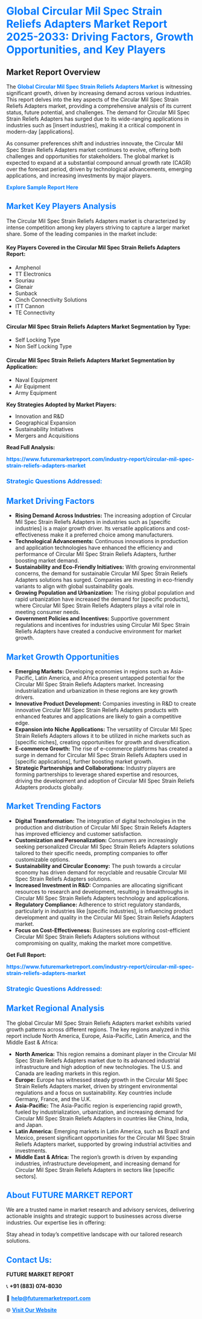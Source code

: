 <h1 style="color: #007BFF;">Global Circular Mil Spec Strain Reliefs Adapters Market Report 2025-2033: Driving Factors, Growth Opportunities, and Key Players</h1>

<section id="overview">
<h2>Market Report Overview</h2>
<p>The <a href="https://www.futuremarketreport.com/industry-report/circular-mil-spec-strain-reliefs-adapters-market" style="color: #007BFF; text-decoration: none;"><strong>Global Circular Mil Spec Strain Reliefs Adapters Market</strong></a> is witnessing significant growth, driven by increasing demand across various industries. This report delves into the key aspects of the Circular Mil Spec Strain Reliefs Adapters market, providing a comprehensive analysis of its current status, future potential, and challenges. The demand for Circular Mil Spec Strain Reliefs Adapters has surged due to its wide-ranging applications in industries such as [insert industries], making it a critical component in modern-day [applications].</p>
<p>As consumer preferences shift and industries innovate, the Circular Mil Spec Strain Reliefs Adapters market continues to evolve, offering both challenges and opportunities for stakeholders. The global market is expected to expand at a substantial compound annual growth rate (CAGR) over the forecast period, driven by technological advancements, emerging applications, and increasing investments by major players.</p>
</section>

<section id="overview">
<p><a href="https://www.futuremarketreport.com/request-sample/reportId=115983" style="color: #007BFF; text-decoration: none;"><strong>Explore Sample Report Here</strong></a></p>
</section>

<section id="key-players">
<h2 style="color: #007BFF;">Market Key Players Analysis</h2>
<p>The Circular Mil Spec Strain Reliefs Adapters market is characterized by intense competition among key players striving to capture a larger market share. Some of the leading companies in the market include:</p>
<h4>Key Players Covered in the Circular Mil Spec Strain Reliefs Adapters Report:</h4>
<ul><li>Amphenol</li><li>TT Electronics</li><li>Souriau</li><li>Glenair</li><li>Sunback</li><li>Cinch Connectivity Solutions</li><li>ITT Cannon</li><li>TE Connectivity</li></ul>
<h4>Circular Mil Spec Strain Reliefs Adapters Market Segmentation by Type:</h4>
<ul><li>Self Locking Type</li><li>Non Self Locking Type</li></ul>

<h4>Circular Mil Spec Strain Reliefs Adapters Market Segmentation by Application:</h4>
<ul><li>Naval Equipment</li><li>Air Equipment</li><li>Army Equipment</li></ul>
<p><strong>Key Strategies Adopted by Market Players:</strong></p>
<ul>
<li>Innovation and R&D</li>
<li>Geographical Expansion</li>
<li>Sustainability Initiatives</li>
<li>Mergers and Acquisitions</li>
</ul>
</section>

<section>
<p><strong>Read Full Analysis: </strong></p><a href="https://www.futuremarketreport.com/industry-report/circular-mil-spec-strain-reliefs-adapters-market" style="color: #007BFF; text-decoration: none;"><strong>https://www.futuremarketreport.com/industry-report/circular-mil-spec-strain-reliefs-adapters-market</strong></a>
<h3 style="color: #007BFF;">Strategic Questions Addressed:</h3>
</section>

<section id="driving-factors">
<h2 style="color: #007BFF;">Market Driving Factors</h2>
<ul>
<li><strong>Rising Demand Across Industries:</strong> The increasing adoption of Circular Mil Spec Strain Reliefs Adapters in industries such as [specific industries] is a major growth driver. Its versatile applications and cost-effectiveness make it a preferred choice among manufacturers.</li>
<li><strong>Technological Advancements:</strong> Continuous innovations in production and application technologies have enhanced the efficiency and performance of Circular Mil Spec Strain Reliefs Adapters, further boosting market demand.</li>
<li><strong>Sustainability and Eco-Friendly Initiatives:</strong> With growing environmental concerns, the demand for sustainable Circular Mil Spec Strain Reliefs Adapters solutions has surged. Companies are investing in eco-friendly variants to align with global sustainability goals.</li>
<li><strong>Growing Population and Urbanization:</strong> The rising global population and rapid urbanization have increased the demand for [specific products], where Circular Mil Spec Strain Reliefs Adapters plays a vital role in meeting consumer needs.</li>
<li><strong>Government Policies and Incentives:</strong> Supportive government regulations and incentives for industries using Circular Mil Spec Strain Reliefs Adapters have created a conducive environment for market growth.</li>
</ul>
</section>

<section id="growth-opportunities">
<h2 style="color: #007BFF;">Market Growth Opportunities</h2>
<ul>
<li><strong>Emerging Markets:</strong> Developing economies in regions such as Asia-Pacific, Latin America, and Africa present untapped potential for the Circular Mil Spec Strain Reliefs Adapters market. Increasing industrialization and urbanization in these regions are key growth drivers.</li>
<li><strong>Innovative Product Development:</strong> Companies investing in R&D to create innovative Circular Mil Spec Strain Reliefs Adapters products with enhanced features and applications are likely to gain a competitive edge.</li>
<li><strong>Expansion into Niche Applications:</strong> The versatility of Circular Mil Spec Strain Reliefs Adapters allows it to be utilized in niche markets such as [specific niches], creating opportunities for growth and diversification.</li>
<li><strong>E-commerce Growth:</strong> The rise of e-commerce platforms has created a surge in demand for Circular Mil Spec Strain Reliefs Adapters used in [specific applications], further boosting market growth.</li>
<li><strong>Strategic Partnerships and Collaborations:</strong> Industry players are forming partnerships to leverage shared expertise and resources, driving the development and adoption of Circular Mil Spec Strain Reliefs Adapters products globally.</li>
</ul>
</section>

<section id="trending-factors">
<h2 style="color: #007BFF;">Market Trending Factors</h2>
<ul>
<li><strong>Digital Transformation:</strong> The integration of digital technologies in the production and distribution of Circular Mil Spec Strain Reliefs Adapters has improved efficiency and customer satisfaction.</li>
<li><strong>Customization and Personalization:</strong> Consumers are increasingly seeking personalized Circular Mil Spec Strain Reliefs Adapters solutions tailored to their specific needs, prompting companies to offer customizable options.</li>
<li><strong>Sustainability and Circular Economy:</strong> The push towards a circular economy has driven demand for recyclable and reusable Circular Mil Spec Strain Reliefs Adapters solutions.</li>
<li><strong>Increased Investment in R&D:</strong> Companies are allocating significant resources to research and development, resulting in breakthroughs in Circular Mil Spec Strain Reliefs Adapters technology and applications.</li>
<li><strong>Regulatory Compliance:</strong> Adherence to strict regulatory standards, particularly in industries like [specific industries], is influencing product development and quality in the Circular Mil Spec Strain Reliefs Adapters market.</li>
<li><strong>Focus on Cost-Effectiveness:</strong> Businesses are exploring cost-efficient Circular Mil Spec Strain Reliefs Adapters solutions without compromising on quality, making the market more competitive.</li>
</ul>
</section>

<section>
<p><strong>Get Full Report: </strong></p><a href="https://www.futuremarketreport.com/industry-report/circular-mil-spec-strain-reliefs-adapters-market" style="color: #007BFF; text-decoration: none;"><strong>https://www.futuremarketreport.com/industry-report/circular-mil-spec-strain-reliefs-adapters-market</strong></a>
<h3 style="color: #007BFF;">Strategic Questions Addressed:</h3>
</section>


<section id="regional-analysis">
<h2 style="color: #007BFF;">Market Regional Analysis</h2>
<p>The global Circular Mil Spec Strain Reliefs Adapters market exhibits varied growth patterns across different regions. The key regions analyzed in this report include North America, Europe, Asia-Pacific, Latin America, and the Middle East & Africa:</p>
<ul>
<li><strong>North America:</strong> This region remains a dominant player in the Circular Mil Spec Strain Reliefs Adapters market due to its advanced industrial infrastructure and high adoption of new technologies. The U.S. and Canada are leading markets in this region.</li>
<li><strong>Europe:</strong> Europe has witnessed steady growth in the Circular Mil Spec Strain Reliefs Adapters market, driven by stringent environmental regulations and a focus on sustainability. Key countries include Germany, France, and the U.K.</li>
<li><strong>Asia-Pacific:</strong> The Asia-Pacific region is experiencing rapid growth, fueled by industrialization, urbanization, and increasing demand for Circular Mil Spec Strain Reliefs Adapters in countries like China, India, and Japan.</li>
<li><strong>Latin America:</strong> Emerging markets in Latin America, such as Brazil and Mexico, present significant opportunities for the Circular Mil Spec Strain Reliefs Adapters market, supported by growing industrial activities and investments.</li>
<li><strong>Middle East & Africa:</strong> The region’s growth is driven by expanding industries, infrastructure development, and increasing demand for Circular Mil Spec Strain Reliefs Adapters in sectors like [specific sectors].</li>
</ul>
</section>

<footer>
<h2 style="color: #007BFF;">About FUTURE MARKET REPORT</h2>
<p>We are a trusted name in market research and advisory services, delivering actionable insights and strategic support to businesses across diverse industries. Our expertise lies in offering:</p>

<p>Stay ahead in today’s competitive landscape with our tailored research solutions.</p>

<h2 style="color: #007BFF;">Contact Us:</h2>
<p><strong>FUTURE MARKET REPORT</strong></p>
<p>📞 <strong>+91 (883) 074-8030</strong></p>
<p>📧 <strong><a href="mailto:help@futuremarketreport.com" style="color: #007BFF;">help@futuremarketreport.com</a></strong></p>
<p>🌐 <strong><a href="https://www.futuremarketreport.com/" style="color: #007BFF;">Visit Our Website</a></strong></p>
</footer>